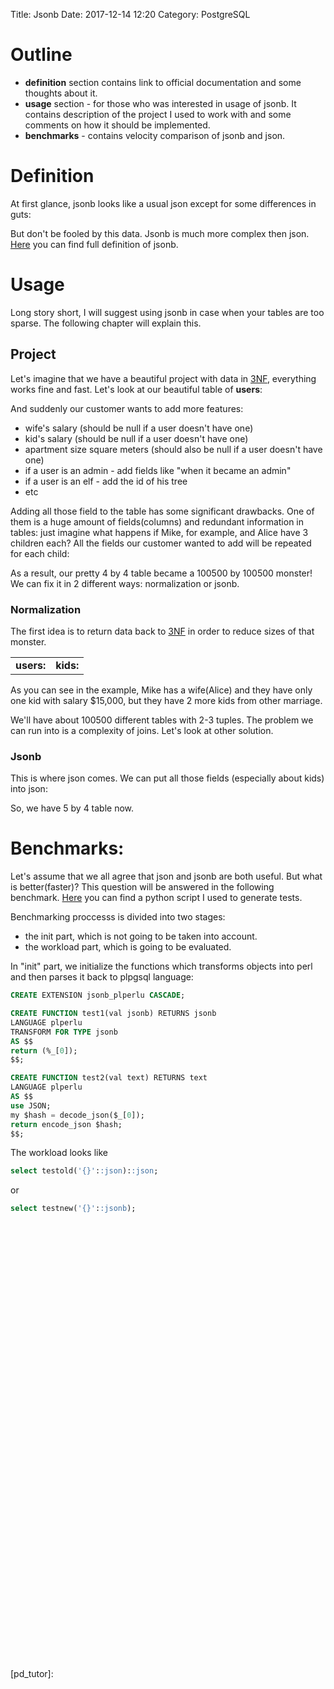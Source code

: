 Title: Jsonb
Date: 2017-12-14 12:20
Category: PostgreSQL

<script type="text/javascript" src="https://www.gstatic.com/charts/loader.js"></script>

[//]: <> (# Jsonb outline:- definition- usage- benchmarks- future work)

# Outline
	
- **definition** section contains link to official documentation and some thoughts about it.
- **usage** section - for those who was interested in usage of jsonb. It contains description of the project I used to work with and some comments on how it should be implemented.
- **benchmarks** - contains velocity comparison of jsonb and json.
		
# Definition
At first glance, jsonb looks like a usual json except for some differences in guts:

<script type="text/javascript">
      google.charts.load('current', {'packages':['table']});
      google.charts.setOnLoadCallback(drawTable);

      function drawTable() {
        var data = new google.visualization.DataTable();
        data.addColumn('string', 'Comment');
        data.addColumn('string', 'Example');
        data.addColumn('string', 'Json');
        data.addColumn('string', 'Jsonb');
        
        // TODO: find out how to show spaces!!!
        data.addRows([
          ['unique keys', 'select \'{"0":0, "1":1, "0":2}\'::json;','{"0":0, "1":1, "0":2}', '{"1":1, "0":2}'],
          ['no identation',  'select \'{"0":0, "1":1,&nbsp;&nbsp;&nbsp;&nbsp;"0":2}\'::json;',  '{"0":0, "1":1, &nbsp;&nbsp;&nbsp;&nbsp;"0":2}', '{"1":1, "0":2}']
        ]);
		
        var table = new google.visualization.Table(document.getElementById('definition_table'));

        table.draw(data, {showRowNumber: true, width: '100%', height: '100%', allowHtml: true});
      }
</script>
<div id="definition_table"></div>


But don't be fooled by this data. Jsonb is much more complex then json. [Here][jsonb] you can find full definition of jsonb.

# Usage
Long story short, I will suggest using jsonb in case when your tables are too sparse. The following chapter will explain this.

## Project
Let's imagine that we have a beautiful project with data in [3NF][3NF], everything works fine and fast. Let's look at our beautiful table of **users**:

<script type="text/javascript">
      google.charts.load('current', {'packages':['table']});
      google.charts.setOnLoadCallback(drawTable);

      function drawTable() {
        var data = new google.visualization.DataTable();
        data.addColumn('string', 'Name');
        data.addColumn('number', 'Salary');
        data.addRows([
          ['Mike',  {v: 10000, f: '$10,000'}],
          ['Jim',   {v:8000,   f: '$8,000'}],
          ['Alice', {v: 12500, f: '$12,500'}],
          ['Bob',   {v: 7000,  f: '$7,000'}],
        ]);

        var table = new google.visualization.Table(document.getElementById('usage_table'));

        table.draw(data, {showRowNumber: true, width: '30%', height: '30%'});
      }
</script>
<center>
<div id="usage_table"></div>
</center>

And suddenly our customer wants to add more features:

- wife's salary (should be null if a user doesn't have one)
- kid's salary (should be null if a user doesn't have one)
- apartment size square meters (should also be null if a user doesn't have one)
- if a user is an admin - add fields like "when it became an admin" 
- if a user is an elf - add the id of his tree
- etc

Adding all those field to the table has some significant drawbacks. One of them is a huge amount of fields(columns) and redundant information in tables: just imagine what happens if Mike, for example, and Alice have 3 children each? All the fields our customer wanted to add will be repeated for each child:

<script type="text/javascript">
      google.charts.load('current', {'packages':['table']});
      google.charts.setOnLoadCallback(drawTable);

      function drawTable() {
        var data = new google.visualization.DataTable();
        data.addColumn('string', 'Name');
        data.addColumn('number', 'Salary');
        data.addColumn('number', 'wife\'s salary');
        data.addColumn('number', 'kids salary');
        data.addColumn('number', 'apartment size');
        data.addColumn('string', 'etc');
        data.addRows([
          ['Mike',  {v: 10000, f: '$10,000'},  {v: 1000, f: '$1,000'}, {v: 15000, f: '$15,000'}, 42, '...'],
          ['Mike',  {v: 10000, f: '$10,000'},  {v: 1000, f: '$1,000'}, {v: 5000, f: '$5,000'}, 42, '...'],
          ['Mike',  {v: 10000, f: '$10,000'},  {v: 1000, f: '$1,000'}, {v: 23000, f: '$23,000'}, 42, '...'],
          ['Jim',   {v:8000,   f: '$8,000'},   {v: 8000, f: '$8,000'}, null, 100, '...'],
          ['Alice', {v: 12500, f: '$12,500'},  null, {v: 15000, f: '$15,000'}, 78, '...'],
          ['Alice', {v: 12500, f: '$12,500'},  null, {v: 4000, f: '$4,000'}, 78, '...'],
          ['Alice', {v: 12500, f: '$12,500'},  null, {v: 100000, f: '$100,000'}, 78, '...'],
          ['Bob',   {v: 7000,  f: '$7,000'},   null, null, null, '...'],
        ]);

        var table = new google.visualization.Table(document.getElementById('usage_table_3'));

        table.draw(data, {showRowNumber: true, width: '90%', height: '90%'});
      }
</script>
<center>
<div id="usage_table_3"></div>
</center>

As a result, our pretty 4 by 4 table became a 100500 by 100500 monster! We can fix it in 2 different ways: normalization or jsonb.

### Normalization
The first idea is to return data back to [3NF][3NF] in order to reduce sizes of that monster.

<script type="text/javascript">
      google.charts.load('current', {'packages':['table']});
      google.charts.setOnLoadCallback(drawTable);

      function drawTable() {
        var data1 = new google.visualization.DataTable();
        data1.addColumn('string', 'Name');
        data1.addColumn('number', 'Salary');
        data1.addColumn('number', 'Wife');
        data1.addColumn('number', 'apartment size');
        data1.addColumn('string', 'etc');
        data1.addRows([
          ['Mike',  {v: 10000, f: '$10,000'}, 3, 42, '...'],
          ['Jim',   {v:8000,   f: '$8,000'},  null, 100, '...'],
          ['Alice', {v: 12500, f: '$12,500'}, null, 78, '...'],
          ['Bob',   {v: 7000,  f: '$7,000'},  null, null, '...'],
        ]);

        var table = new google.visualization.Table(document.getElementById('normalization_table_1'));

        table.draw(data1, {showRowNumber: true, width: '100%', height: '100%'});
        
        var data2 = new google.visualization.DataTable();
        data2.addColumn('number', 'Salary');
        data2.addColumn('number', 'Parent 1');
        data2.addColumn('number', 'Parent 2');
        data2.addColumn('string', 'etc');
        data2.addRows([
          [{v: 15000, f: '$15,000'}, 1, 3, '...'],
          [{v: 5000, f: '$5,000'}, 1, null, '...'],
          [{v: 23000, f: '$23,000'}, 1, null, '...'],
          [{v: 100000, f: '$100,000'}, 3, null, '...'],
          [{v: 4000,  f: '$4,000'},  3, null, '...'],
        ]);

        var table = new google.visualization.Table(document.getElementById('normalization_table_2'));

        table.draw(data2, {showRowNumber: true, width: '100%', height: '100%'});
      }
</script>

<center><div id="entities"></div></center>
<table>
<tr>
<td><b>users:</b><div id="normalization_table_1"></div></td>
<td><b>kids:</b><div id="normalization_table_2"></div></td>
</tr>
</table>

As you can see in the example, Mike has a wife(Alice) and they have only one kid with salary $15,000, but they have 2 more kids from other marriage.

<!-- TODO: add more tables -->

We'll have about 100500 different tables with 2-3 tuples. The problem we can run into is a complexity of joins. Let's look at other solution.

### Jsonb

This is where json comes. We can put all those fields (especially about kids) into json:

<script type="text/javascript">
      google.charts.load('current', {'packages':['table']});
      google.charts.setOnLoadCallback(drawTable);

      function drawTable() {
        var data = new google.visualization.DataTable();
        data.addColumn('string', 'Name');
        data.addColumn('number', 'Salary');
        data.addColumn('string', 'extra fields');
        data.addRows([
          ['Mike',  {v: 10000, f: '$10,000'},  "{'wife\'s salary':$15,000, 'kids salary':[$1,000, $5,000, $23,000], 'apartment size':42, 'etc':'...'}"],
          ['Jim',   {v:8000,   f: '$8,000'},   "{'wife\'s salary':$8,000, 'apartment size':100, 'etc':'...'}"],
          ['Alice', {v: 12500, f: '$12,500'},  "{'wife\'s salary':$15,000, 'kids salary':[$1,000, $4,000, $100,000], 'apartment size':78, 'etc':'...'}"],
          ['Bob',   {v: 7000,  f: '$7,000'},   "{'etc':'...'}"],
        ]);

        var table = new google.visualization.Table(document.getElementById('usage_table_4'));

        table.draw(data, {showRowNumber: true, width: '100%', height: '100%'});
      }
</script>

<div id="usage_table_4"></div>

So, we have 5 by 4 table now.

# Benchmarks:
Let's assume that we all agree that json and jsonb are both useful. But what is better(faster)? This question will be answered in the following benchmark. [Here][pyGen] you can find a python script I used to generate tests. 

Benchmarking proccesss is divided into two stages: 

- the init part, which is not going to be taken into account.
- the workload part, which is going to be evaluated.

In "init" part, we initialize the functions which transforms objects into perl and then parses it back to plpgsql language:
```sql
CREATE EXTENSION jsonb_plperlu CASCADE;

CREATE FUNCTION test1(val jsonb) RETURNS jsonb
LANGUAGE plperlu
TRANSFORM FOR TYPE jsonb
AS $$
return (%_[0]);
$$;

CREATE FUNCTION test2(val text) RETURNS text
LANGUAGE plperlu
AS $$
use JSON;
my $hash = decode_json($_[0]);
return encode_json $hash;
$$;
```

The workload looks like 
```sql
select testold('{}'::json)::json;
```
or
```sql
select testnew('{}'::jsonb);
```

<script type="text/javascript">
     var data;
     var chart;

      // Load the Visualization API and the piechart package.
      google.charts.load('current', {'packages':['line']});

      // Set a callback to run when the Google Visualization API is loaded.
      google.charts.setOnLoadCallback(drawChart);

      // Callback that creates and populates a data table,
      // instantiates the pie chart, passes in the data and
      // draws it.
      function drawChart() {
        data = new google.visualization.DataTable();
        data.addColumn('number', 'json size');
        data.addColumn('number', 'latency_old');
        data.addColumn('number', 'latency_new');
        data.addRows([
          [{v:1,f:'1 object'},		{v:7.208,f:'0.007208s'}, {v:2.77,f:'0.00277s'}],
          [{v:1001,f:'1001 objects'},	{v:53.411,f:'0.053411s'}, {v:9.285,f:'0.009285s'}],
          [{v:2001,f:'2001 objects'},	{v:103.929,f:'0.103929s'}, {v:16.214,f:'0.016214s'}],
          [{v:3001,f:'3001 objects'},	{v:157.989,f:'0.157989s'}, {v:25.814,f:'0.025814s'}],
          [{v:4001,f:'4001 objects'},	{v:204.865,f:'0.204865s'}, {v:31.78,f:'0.03178s'}],
          [{v:5001,f:'5001 objects'},	{v:259.243,f:'0.259243s'}, {v:40.423,f:'0.040423s'}],
          [{v:6001,f:'6001 objects'},	{v:309.912,f:'0.309912s'}, {v:49.886,f:'0.049886s'}],
          [{v:7001,f:'7001 objects'},	{v:359.798,f:'0.359798s'}, {v:53.999,f:'0.053999s'}],
          [{v:8001,f:'8001 objects'},	{v:414.597,f:'0.414597s'}, {v:63.592,f:'0.063592s'}],
          [{v:9001,f:'9001 objects'},	{v:481.893,f:'0.481893s'}, {v:74.574,f:'0.074574s'}],
          [{v:10001,f:'10001 objects'},	{v:520.906,f:'0.520906s'}, {v:80.629,f:'0.080629s'}],
          [{v:11001,f:'11001 objects'},	{v:573.934,f:'0.573934s'}, {v:87.01,f:'0.08701s'}],
          [{v:12001,f:'12001 objects'},	{v:630.937,f:'0.630937s'}, {v:94.384,f:'0.094384s'}],
          [{v:13001,f:'13001 objects'},	{v:686.475,f:'0.686475s'}, {v:103.035,f:'0.103035s'}],
          [{v:14001,f:'14001 objects'},	{v:744.054,f:'0.744054s'}, {v:113.548,f:'0.113548s'}],
          [{v:15001,f:'15001 objects'},	{v:798.305,f:'0.798305s'}, {v:116.316,f:'0.116316s'}],
          [{v:16001,f:'16001 objects'},	{v:861.136,f:'0.861136s'}, {v:126.024,f:'0.126024s'}],
          [{v:17001,f:'17001 objects'},	{v:916.432,f:'0.916432s'}, {v:148.425,f:'0.148425s'}],
          [{v:18001,f:'18001 objects'},	{v:979.769,f:'0.979769s'}, {v:151.548,f:'0.151548s'}],
          [{v:19001,f:'19001 objects'},	{v:1050.776,f:'1.050776s'}, {v:161.134,f:'0.161134s'}],
          [{v:20001,f:'20001 objects'},	{v:1084.992,f:'1.084992s'}, {v:169.715,f:'0.169715s'}],
          [{v:21001,f:'21001 objects'},	{v:1149.904,f:'1.149904s'}, {v:181.003,f:'0.181003s'}],
          [{v:22001,f:'22001 objects'},	{v:1189.699,f:'1.189699s'}, {v:185.644,f:'0.185644s'}],
          [{v:23001,f:'23001 objects'},	{v:1237.404,f:'1.237404s'}, {v:192.815,f:'0.192815s'}],
          [{v:24001,f:'24001 objects'},	{v:1298.407,f:'1.298407s'}, {v:199.408,f:'0.199408s'}],
          [{v:25001,f:'25001 objects'},	{v:1348.316,f:'1.348316s'}, {v:209.455,f:'0.209455s'}],
          [{v:26001,f:'26001 objects'},	{v:1431.793,f:'1.431793s'}, {v:221.336,f:'0.221336s'}],
          [{v:27001,f:'27001 objects'},	{v:1474.972,f:'1.474972s'}, {v:219.977,f:'0.219977s'}],
          [{v:28001,f:'28001 objects'},	{v:1510.263,f:'1.510263s'}, {v:225.925,f:'0.225925s'}],
          [{v:29001,f:'29001 objects'},	{v:1574.153,f:'1.574153s'}, {v:241.067,f:'0.241067s'}]
        ]);

        // Set chart options
        var options = {
        	hAxis: {
		      title: 'Json size',
		      gridlines:{
		      	count: 3,
		      	color: '#CCC'
		      	}
		    },
		    vAxis: {
		      title: 'Latency, msec',
		      gridlines:{
		      	count: 3,
		      	color: '#CCC'
		      	}
		    }
            };

        // Instantiate and draw our chart, passing in some options.
        var chart = new google.charts.Line(document.getElementById('chart_div'));
        // google.visualization.events.addListener(chart, 'select', selectHandler);
        chart.draw(data, google.charts.Line.convertOptions(options));
      }

      function selectHandler() {
        var selectedItem = chart.getSelection()[0];
        var value = data.getValue(selectedItem.row, 0);
        alert('The user selected ' + value);
      }

</script>

<center>
<div id="chart_div" style="width:90%; height:700"></div>
</center>


[//]: <> (src)
[pyGen]: https://github.com/ankarion/jsonb_plperl/blob/master/sql/bench/gen_tests.py
[jsonb_plperl]: https://github.com/ankarion/jsonb_plperl

[//]: <> (img)


[//]: <> (articles)
[3NF]: https://en.wikipedia.org/wiki/Third_normal_form
[pd]: https://pandas.pydata.org/
[jsonb]: https://www.postgresql.org/docs/9.6/static/functions-json.html
[pd_tutor]: 
